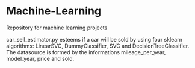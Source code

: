 # Machine-Learning

Repository for machine learning projects

car_sell_estimator.py esteems if a car will be sold by using four sklearn algorithms: LinearSVC, DummyClassifier, SVC and DecisionTreeClassifier.
The datasource is formed by the informations mileage_per_year, model_year, price and sold.
